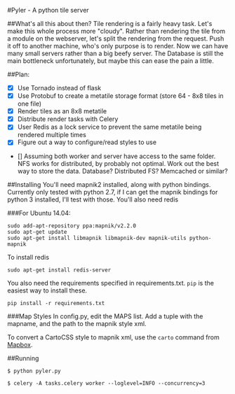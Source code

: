 #Pyler - A python tile server

##What's all this about then?
Tile rendering is a fairly heavy task. Let's make this whole process more "cloudy". Rather than rendering the tile from a module on the webserver, let's split the rendering from the request. Push it off to another machine, who's only purpose is to render. Now we can have many small servers rather than a big beefy server. The Database is still the main bottleneck unfortunately, but maybe this can ease the pain a little.

##Plan:
- [x] Use Tornado instead of flask
- [x] Use Protobuf to create a metatile storage format (store 64 - 8x8 tiles in one file)
- [x] Render tiles as an 8x8 metatile
- [x] Distribute render tasks with Celery
- [x] User Redis as a lock service to prevent the same metatile being rendered multiple times
- [x] Figure out a way to configure/read styles to use
- [] Assuming both worker and server have access to the same folder. NFS works for distributed, by probably not optimal. Work out the best way to store the data. Database? Distributed FS? Memcached or similar?

##Installing
You'll need mapnik2 installed, along with python bindings. Currently only tested with python 2.7, if I can get the mapnik bindings for python 3 installed, I'll test with those.
You'll also need redis

###For Ubuntu 14.04:
```
sudo add-apt-repository ppa:mapnik/v2.2.0
sudo apt-get update
sudo apt-get install libmapnik libmapnik-dev mapnik-utils python-mapnik
```


To install redis
```
sudo apt-get install redis-server
```

You also need the requirements specified in requirements.txt. ```pip``` is the easiest way to install these.

```pip install -r requirements.txt```

###Map Styles
In config.py, edit the MAPS list. Add a tuple with the mapname, and the path to the mapnik style xml.

To convert a CartoCSS style to mapnik xml, use the ```carto``` command from [Mapbox](https://github.com/mapbox/carto).

##Running

```$ python pyler.py```

```$ celery -A tasks.celery worker --loglevel=INFO --concurrency=3```

